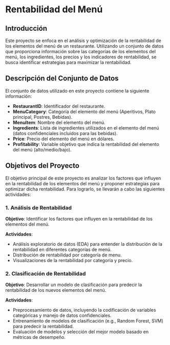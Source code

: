 # Rentabilidad del Menú

## Introducción

Este proyecto se enfoca en el análisis y optimización de la rentabilidad de los elementos del menú de un restaurante. Utilizando un conjunto de datos que proporciona información sobre las categorías de los elementos del menú, los ingredientes, los precios y los indicadores de rentabilidad, se busca identificar estrategias para maximizar la rentabilidad.

## Descripción del Conjunto de Datos

El conjunto de datos utilizado en este proyecto contiene la siguiente información:
- **RestaurantID**: Identificador del restaurante.
- **MenuCategory**: Categoría del elemento del menú (Aperitivos, Plato principal, Postres, Bebidas).
- **MenuItem**: Nombre del elemento del menú.
- **Ingredients**: Lista de ingredientes utilizados en el elemento del menú (datos confidenciales incluidos para las bebidas).
- **Price**: Precio del elemento del menú en dólares.
- **Profitability**: Variable objetivo que indica la rentabilidad del elemento del menú (alto/medio/bajo).

## Objetivos del Proyecto

El objetivo principal de este proyecto es analizar los factores que influyen en la rentabilidad de los elementos del menú y proponer estrategias para optimizar dicha rentabilidad. Para lograrlo, se llevarán a cabo las siguientes actividades:

### 1. Análisis de Rentabilidad
**Objetivo**: Identificar los factores que influyen en la rentabilidad de los elementos del menú. 

**Actividades**: 
- Análisis exploratorio de datos (EDA) para entender la distribución de la rentabilidad en diferentes categorías de menú.
- Distribución de rentabilidad por categoría de menu.
- Visualizaciones de la rentabilidad por categoría y precio.

### 2. Clasificación de Rentabilidad
**Objetivo**: Desarrollar un modelo de clasificación para predecir la rentabilidad de los nuevos elementos del menú.

**Actividades**:
- Preprocesamiento de datos, incluyendo la codificación de variables categóricas y manejo de datos confidenciales.
- Entrenamiento de modelos de clasificación (e.g., Random Forest, SVM) para predecir la rentabilidad.
- Evaluación de modelos y selección del mejor modelo basado en métricas de desempeño.
